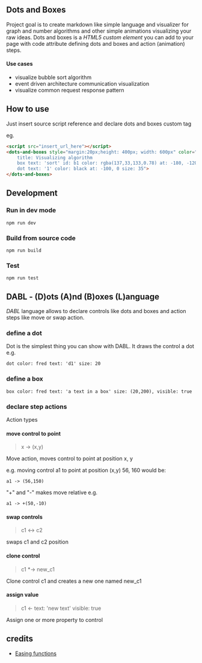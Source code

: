 ## Dots and Boxes

Project goal is to create markdown like simple language and visualizer for graph and number algorithms 
and other simple animations visualizing your raw ideas. Dots and boxes is a *HTML5 custom element* you can add to your page with code 
attribute defining dots and boxes and action (animation) steps.


#### Use cases
- visualize bubble sort algorithm
- event driven architecture communication visualization
- visualize common request response pattern 

## How to use

Just insert source script reference and declare dots and boxes custom tag

eg.

```html
<script src="insert_url_here"></script>
<dots-and-boxes style="margin:20px;height: 400px; width: 600px" color="white" code="
    title: Visualizing algorithm
    box text: 'sort' id: b1 color: rgba(137,33,133,0.78) at: -180, -120 size: 260, 80
    dot text: '1' color: black at: -100, 0 size: 35">
</dots-and-boxes>
```

## Development

### Run in dev mode

```shell
npm run dev
```

### Build from source code

```shell
npm run build
```

### Test

```shell
npm run test
```

## DABL - (D)ots (A)nd (B)oxes (L)anguage 

*DABL* language allows to declare controls like dots and boxes
and action steps like move or swap action.

### define a dot

Dot is the simplest thing you can show with DABL. 
It draws the control a dot
e.g.

```dabl
dot color: fred text: 'd1' size: 20
```
### define a box

```dabl
box color: fred text: 'a text in a box' size: (20,200), visible: true
```
### declare step actions

Action types

#### move control to point 

> x -> (x,y)

Move action, moves control to point at position x, y

e.g. moving control a1 to point at position (x,y) 56, 160 would be:
```text
a1 -> (56,150)
```
"+" and "-" makes move relative e.g.
```text
a1 -> +(50,-10)
```
 
#### swap controls

> c1 <-> c2

swaps c1 and c2 position 

#### clone control

> c1 *-> new_c1

Clone control c1 and creates a new one named new_c1

#### assign value

> c1 <- text: 'new text' visible: true

Assign one or more property to control

## credits

- [Easing functions](https://gizma.com/easing/)